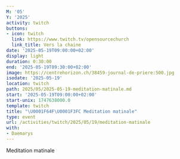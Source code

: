 ```yaml
---
M: '05'
Y: '2025'
activity: twitch
buttons:
- icon: twitch
  link: https://www.twitch.tv/opensourcechurch
  link_title: Vers la chaine
date: '2025-05-19T09:00:00+02:00'
display: light
duration: 0:30:00
end: '2025-05-19T09:30:00+02:00'
image: https://centrehorizon.ch/38459-journal-de-priere:500.jpg
isodate: '2025-05-19'
location: twitch
path: 2025/05/2025-05-19-meditation-matinale.md
start: '2025-05-19T09:00:00+02:00'
start-unix: 1747638000.0
template: twitch
title: "\U0001F64F\U0001F3FC Meditation matinale"
type: event
url: /activities/twitch/2025/05/19/meditation-matinale
with:
- Daemarys
---
```

Meditation matinale
